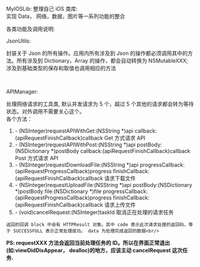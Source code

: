 MyIOSLib:
  整理自己 iOS 类库:<br/>
  实现 Data， 网络，数据，图片等一系列功能的整合

  各类功能及调用说明:<br/>
  
  <p>JsonUtils:</p>
  <p>封装关于 Json 的所有操作。应用内所有涉及到 Json 的操作都必须调用其中的方法。所有涉及到 Dictionary，Array 的操作，都会自动转换为 NSMutableXXX;
  涉及到基础类型的保存和取值也调用相应的方法</p>

  <br/>
  <p>APIManager:</p>
  <p>处理网络请求的工具类, 默认并发请求为 5 个，超过 5 个其他的请求都会转为等待状态。对外调用不需要关心这个。<br/> 
    各个方法：
    <ol>
      <li>- (NSInteger)requestAPIWithGet:(NSString *)api
                            callback:(apiRequestFinishCallback)callback       Get 方式请求 API</li>
      <li>- (NSInteger)requestAPIWithPost:(NSString *)api
                             postBody:(NSDictionary *)postBody
                           callback:(apiRequestFinishCallback)callback     Post 方式请求 API</li>
      <li>- (NSInteger)requestDownloadFile:(NSString *)api
                      progressCallback:(apiRequestProgressCallback)progress
                           finishCallback:(apiRequestFinishCallback)callback         请求下载文件</li>
      <li>- (NSInteger)requestUploadFile:(NSString *)api
                            postBody:(NSDictionary *)postBody
                            file:(NSDictionary *)file
                           progressCallback:(apiRequestProgressCallback)progress
                           finishCallback:(apiRequestFinishCallback)callback   请求上传文件</li>
      <li>- (void)cancelRequest:(NSInteger)taskId   取消正在处理的请求任务</li>                  
    </ol>
  
    返回的回调 block 中会有 HTTPResult 对象。其中 code 表示此次请求处理的返回码，等于 SUCCESSFULL 表示正常处理成功。 data 为处理完成返回的数据<br/>
   <B>PS: requestXXX 方法会返回当前处理任务的 ID。所以在界面正常退出(如:viewDidDisAppear， dealloc)的地方，应该主动 cancelRequest 这次任务.</B>

  </p>
